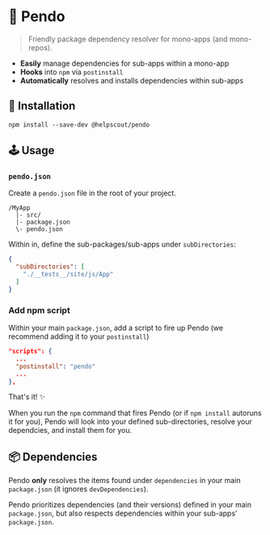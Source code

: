 # 🐼 Pendo

> Friendly package dependency resolver for mono-apps (and mono-repos).

- **Easily** manage dependencies for sub-apps within a mono-app
- **Hooks** into `npm` via `postinstall`
- **Automatically** resolves and installs dependencies within sub-apps


## 🔧 Installation

```
npm install --save-dev @helpscout/pendo
```


## 🕹 Usage

### `pendo.json`

Create a `pendo.json` file in the root of your project.

```
/MyApp
  |- src/
  |- package.json
  \- pendo.json
```

Within in, define the sub-packages/sub-apps under `subDirectories`:

```json
{
  "subDirectories": [
    "./__tests__/site/js/App"
  ]
}
```

### Add npm script

Within your main `package.json`, add a script to fire up Pendo (we recommend adding it to your `postinstall`)

```json
"scripts": {
  ...
  "postinstall": "pendo"
  ...
},
```

That's it! ✨

When you run the `npm` command that fires Pendo (or if `npm install` autoruns it for you), Pendo will look into your defined sub-directories, resolve your dependcies, and install them for you.


## 📦 Dependencies

Pendo **only** resolves the items found under `dependencies` in your main `package.json` (it ignores `devDependencies`).

Pendo prioritizes dependencies (and their versions) defined in your main `package.json`, but also respects dependencies within your sub-apps' `package.json`.